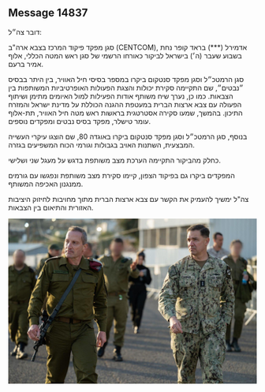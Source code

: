 ## Message 14837

דובר צה״ל: 

סגן מפקד פיקוד המרכז בצבא ארה"ב (CENTCOM), אדמירל (***) בראד קופר נחת בשבוע שעבר (ה׳) בישראל לביקור כאורחו הרשמי של סגן ראש המטה הכללי, אלוף אמיר ברעם. 

סגן הרמטכ״ל וסגן מפקד סנטקום ביקרו במספר בסיסי חיל האוויר, בין היתר בבסיס ״נבטים״, שם התקיימה סקירת יכולות והצגת הפעולות האופרטיביות המשותפות בין הצבאות. 
כמו כן, נערך שיח משותף אודות הפעילות למול האיומים מתימן ושיתוף הפעולה עם צבא ארצות הברית במעטפת ההגנה הכוללת על מדינת ישראל והמזרח התיכון.
בהמשך, שמעו סקירה אסטרטגית בראשות ראש מטה חיל האוויר, תת-אלוף עומר טישלר, מפקד בסיס נבטים ומפקדים נוספים. 

בנוסף, סגן הרמטכ״ל וסגן מפקד סנטקום ביקרו באוגדה 80, שם הוצגו עיקרי העשייה המבצעית, השתנות האויב בגבולות וגורמי הכוח המשפיעים בגזרה.
 
כחלק מהביקור התקיימה הערכת מצב משותפת בדגש על מעגל שני ושלישי.

המפקדים ביקרו גם בפיקוד הצפון, קיימו סקירת מצב משותפת ונפגשו עם גורמים ממנגנון האכיפה המשותף. 

צה"ל ימשיך להעמיק את הקשר עם צבא ארצות הברית מתוך מחויבות לחיזוק היציבות האזורית והתיאום בין הצבאות.

![Photo](14837/14837_photo.jpg)
